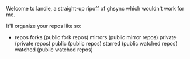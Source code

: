Welcome to landle, a straight-up ripoff of ghsync which wouldn't work for me.

It'll organize your repos like so:

+ repos
      forks    (public fork repos)
      mirrors  (public mirror repos)
      private  (private repos)
      public   (public repos)
      starred  (public watched repos)
      watched  (public watched repos)
